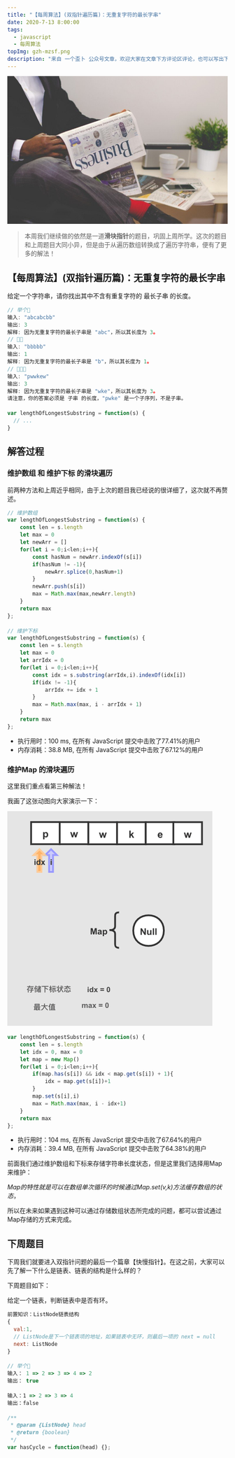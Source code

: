 ```yaml
---
title: "【每周算法】(双指针遍历篇)：无重复字符的最长字串"
date: 2020-7-13 8:00:00
tags:
  - javascript
  - 每周算法
topImg: gzh-mzsf.png
description: "来自 一个歪卜 公众号文章，欢迎大家在文章下方评论区评论，也可以写出下周题目的解题思路哦～"
---
```


![](1.jpg)

>本周我们继续做的依然是一道**滑块指针**的题目，巩固上周所学。这次的题目和上周题目大同小异，但是由于从遍历数组转换成了遍历字符串，便有了更多的解法！

## 【每周算法】(双指针遍历篇)：无重复字符的最长字串

给定一个字符串，请你找出其中不含有重复字符的 最长子串 的长度。

```JavaScript
// 举个🌰
输入: "abcabcbb"
输出: 3 
解释: 因为无重复字符的最长子串是 "abc"，所以其长度为 3。
// 🌰🌰
输入: "bbbbb"
输出: 1
解释: 因为无重复字符的最长子串是 "b"，所以其长度为 1。
// 🌰🌰🌰
输入: "pwwkew"
输出: 3
解释: 因为无重复字符的最长子串是 "wke"，所以其长度为 3。
请注意，你的答案必须是 子串 的长度，"pwke" 是一个子序列，不是子串。

var lengthOfLongestSubstring = function(s) {
  // ...
}
```

## 解答过程

### 维护数组 和 维护下标 的滑块遍历

前两种方法和上周近乎相同，由于上次的题目我已经说的很详细了，这次就不再赘述。

```JavaScript
// 维护数组
var lengthOfLongestSubstring = function(s) {
    const len = s.length
    let max = 0
    let newArr = []
    for(let i = 0;i<len;i++){
        const hasNum = newArr.indexOf(s[i])
        if(hasNum != -1){
            newArr.splice(0,hasNum+1)
        }
        newArr.push(s[i])
        max = Math.max(max,newArr.length)
    }
    return max
};

// 维护下标
var lengthOfLongestSubstring = function(s) {
    const len = s.length
    let max = 0
    let arrIdx = 0
    for(let i = 0;i<len;i++){
        const idx = s.substring(arrIdx,i).indexOf(idx[i])
        if(idx != -1){
            arrIdx += idx + 1
        }
        max = Math.max(max, i - arrIdx + 1)
    }
    return max
};
```

- 执行用时：100 ms, 在所有 JavaScript 提交中击败了77.41%的用户
- 内存消耗：38.8 MB, 在所有 JavaScript 提交中击败了67.12%的用户

### 维护Map 的滑块遍历

这里我们重点看第三种解法！

我画了这张动图向大家演示一下：

![](2.gif)

```JavaScript
var lengthOfLongestSubstring = function(s) {
    const len = s.length
    let idx = 0, max = 0
    let map = new Map()
    for(let i = 0;i<len;i++){
        if(map.has(s[i]) && idx < map.get(s[i]) + 1){
            idx = map.get(s[i])+1
        }
        map.set(s[i],i)
        max = Math.max(max, i - idx+1)
    }
    return max
};
```

- 执行用时：104 ms, 在所有 JavaScript 提交中击败了67.64%的用户
- 内存消耗：39.4 MB, 在所有 JavaScript 提交中击败了64.38%的用户

前面我们通过维护数组和下标来存储字符串长度状态，但是这里我们选择用Map来维护：

*Map的特性就是可以在数组单次循环的时候通过Map.set(v,k)方法缓存数组的状态*，

所以在未来如果遇到这种可以通过存储数组状态所完成的问题，都可以尝试通过Map存储的方式来完成。

## 下周题目

下周我们就要进入双指针问题的最后一个篇章【快慢指针】。在这之前，大家可以先了解一下什么是链表、链表的结构是什么样的？

下周题目如下：

给定一个链表，判断链表中是否有环。

```JavaScript
前置知识：ListNode链表结构
{
  val:1,
  // ListNode是下一个链表项的地址，如果链表中无环，则最后一项的 next = null
  next: ListNode
}

// 举个🌰
输入： 1 => 2 => 3 => 4 => 2
输出： true

输入：1 => 2 => 3 => 4
输出：false

/**
 * @param {ListNode} head
 * @return {boolean}
 */
var hasCycle = function(head) {};
```